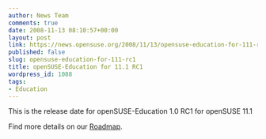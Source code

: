 ```yaml
---
author: News Team
comments: true
date: 2008-11-13 08:10:57+00:00
layout: post
link: https://news.opensuse.org/2008/11/13/opensuse-education-for-111-rc1/
published: false
slug: opensuse-education-for-111-rc1
title: openSUSE-Education for 11.1 RC1
wordpress_id: 1088
tags:
- Education
---
```


This is the release date for openSUSE-Education 1.0 RC1 for openSUSE 11.1

Find more details on our [Roadmap](http://en.opensuse.org/Education/Edu-CD/Roadmap).
